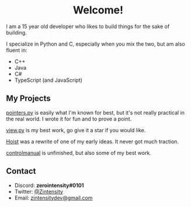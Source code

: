 <h1 align="center">Welcome!</h1>
I am a 15 year old developer who likes to build things for the sake of building.

I specialize in Python and C, especially when you mix the two, but am also fluent in:

- C++
- Java
- C#
- TypeScript (and JavaScript)

## My Projects

[pointers.py](https://github.com/ZeroIntensity/pointers.py) is easily what I'm known for best, but it's not really practical in the real world. I wrote it for fun and to prove a point.

[view.py](https://github.com/ZeroIntensity/view.py) is my best work, go give it a star if you would like.

[Hoist](https://github.com/ZeroIntensity/hoist) was a rewrite of one of my early ideas. It never got much traction.

[controlmanual](https://github.com/ZeroIntensity/controlmanual) is unfinished, but also some of my best work.

## Contact

- Discord: **zerointensity#0101**
- Twitter: [@Zintensity](https://twitter.com/ZIntensity)
- Email: zintensitydev@gmail.com
